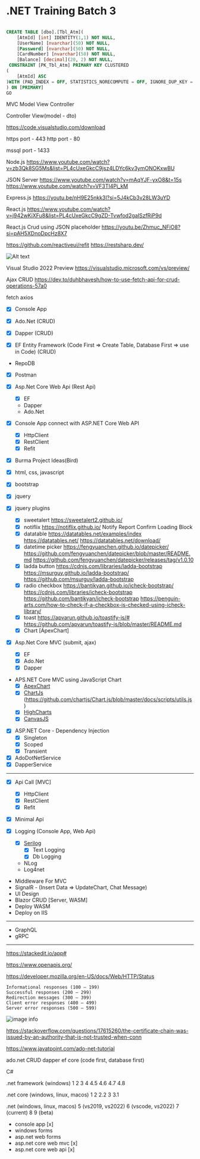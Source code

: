 # .NET Training Batch 3

```sql

CREATE TABLE [dbo].[Tbl_Atm](
	[AtmId] [int] IDENTITY(1,1) NOT NULL,
	[UserName] [nvarchar](50) NOT NULL,
	[Password] [nvarchar](50) NOT NULL,
	[CardNumber] [nvarchar](50) NOT NULL,
	[Balance] [decimal](20, 2) NOT NULL,
 CONSTRAINT [PK_Tbl_Atm] PRIMARY KEY CLUSTERED 
(
	[AtmId] ASC
)WITH (PAD_INDEX = OFF, STATISTICS_NORECOMPUTE = OFF, IGNORE_DUP_KEY = OFF, ALLOW_ROW_LOCKS = ON, ALLOW_PAGE_LOCKS = ON, OPTIMIZE_FOR_SEQUENTIAL_KEY = OFF) ON [PRIMARY]
) ON [PRIMARY]
GO

```

MVC
Model View Controller

Controller View(model - dto)

https://code.visualstudio.com/download

https port - 443
http port - 80

mssql port - 1433

Node.js
https://www.youtube.com/watch?v=zb3Qk8SG5Ms&list=PL4cUxeGkcC9jsz4LDYc6kv3ymONOKxwBU

JSON Server
https://www.youtube.com/watch?v=mAqYJF-yxO8&t=15s
https://www.youtube.com/watch?v=VF3TI4Pj_kM

Express.js
https://youtu.be/nH9E25nkk3I?si=5J4kCb3v28LW3uYD

React.js
https://www.youtube.com/watch?v=j942wKiXFu8&list=PL4cUxeGkcC9gZD-Tvwfod2gaISzfRiP9d

React.js Crud using JSON placeholder
https://youtu.be/Zhmuc_NFiO8?si=pAH5XDnoDpcHz8X7

https://github.com/reactiveui/refit
https://restsharp.dev/

![Alt text](https://uxdworld.com/wp-content/uploads/2018/12/pagination-1.gif)

Visual Studio 2022 Preview
https://visualstudio.microsoft.com/vs/preview/

Ajax CRUD
https://dev.to/duhbhavesh/how-to-use-fetch-api-for-crud-operations-57a0

fetch
axios

- [x] Console App

- [x] Ado.Net (CRUD)
- [x] Dapper  (CRUD)
- [x] EF Entity Framework (Code First => Create Table, Database First => use in Code) (CRUD)
- RepoDB

- [x] Postman
- [x] Asp.Net Core Web Api (Rest Api)
    - [x] EF
    - Dapper
    - Ado.Net
    
- [x] Console App connect with ASP.NET Core Web API
    - [x] HttpClient
    - [x] RestClient
    - [x] Refit

- [x] Burma Project Ideas(Bird)

- [x] html, css, javascript
- [x] bootstrap
- [x] jquery
- [x] jquery plugins
    - [x] sweetalert https://sweetalert2.github.io/
    - [x] notiflix https://notiflix.github.io/ Notify Report Confirm Loading Block
    - [x] datatable https://datatables.net/examples/index https://datatables.net/ https://datatables.net/download/
    - [x] datetime picker https://fengyuanchen.github.io/datepicker/ https://github.com/fengyuanchen/datepicker/blob/master/README.md https://github.com/fengyuanchen/datepicker/releases/tag/v1.0.10
    - [x] ladda button https://cdnjs.com/libraries/ladda-bootstrap https://msurguy.github.io/ladda-bootstrap/ https://github.com/msurguy/ladda-bootstrap
    - [x] radio checkbox https://bantikyan.github.io/icheck-bootstrap/ https://cdnjs.com/libraries/icheck-bootstrap https://github.com/bantikyan/icheck-bootstrap https://penguin-arts.com/how-to-check-if-a-checkbox-is-checked-using-icheck-library/
    - [x] toast https://apvarun.github.io/toastify-js/# https://github.com/apvarun/toastify-js/blob/master/README.md
    - [x] Chart [ApexChart]

- [x] Asp.Net Core MVC (submit, ajax)
    - [x] EF 
    - [x] Ado.Net
    - [x] Dapper

- APS.NET Core MVC using JavaScript Chart
    - [x] [ApexChart](http://apexcharts.com/docs/installation/)
    - [x] [ChartJs](https://www.chartjs.org/docs/latest/getting-started/) (https://github.com/chartjs/Chart.js/blob/master/docs/scripts/utils.js)
    - [x] [HighCharts](https://www.highcharts.com/demo)
    - [x] [CanvasJS](https://canvasjs.com/javascript-charts/)

- [x] ASP.NET Core - Dependency Injection
    - [x] Singleton
    - [x] Scoped
    - [x] Transient

- [x] AdoDotNetService
- [x] DapperService

------------------------------------------------------

- [x] Api Call [MVC]
    - [x] HttpClient
    - [x] RestClient
    - [x] Refit

- [x] Minimal Api

- [x] Logging (Console App, Web Api)
    - [x] [Serilog](https://serilog.net/)
        - [x] Text Logging
        - [x] Db Logging
    - NLog
    - Log4net
    
- Middleware For MVC
- SignalR - (Insert Data => UpdateChart, Chat Message)
- UI Design
- Blazor CRUD [Server, WASM]
- Deploy WASM
- Deploy on IIS

------------------------------------------------------

- GraphQL
- gRPC

------------------------------------------------------

https://stackedit.io/app#

https://www.openapis.org/

https://developer.mozilla.org/en-US/docs/Web/HTTP/Status
```
Informational responses (100 – 199)
Successful responses (200 – 299)
Redirection messages (300 – 399)
Client error responses (400 – 499)
Server error responses (500 – 599)
```

![image info](https://media.geeksforgeeks.org/wp-content/uploads/20230216170349/What-is-an-API.png)

https://stackoverflow.com/questions/17615260/the-certificate-chain-was-issued-by-an-authority-that-is-not-trusted-when-conn

https://www.javatpoint.com/ado-net-tutorial

ado.net CRUD
dapper
ef core (code first, database first)

C#

.net framework (windows)
1
2
3
4
4.5
4.6
4.7
4.8

.net core (windows, linux, macos)
1
2
2.2
3
3.1

.net (windows, linux, macos) 
5 (vs2019, vs2022)
6 (vscode, vs2022)
7 (current)
8
9 (beta)

- console app [x]
- windows forms
- asp.net web forms
- asp.net core web mvc [x]
- asp.net core web api [x]
